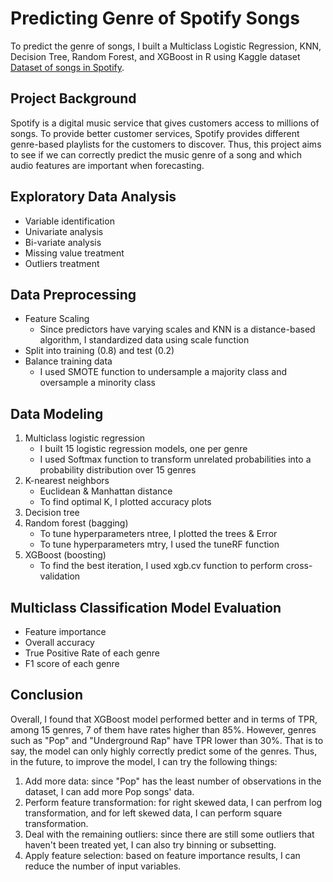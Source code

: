 # Predicting Genre of Spotify Songs
To predict the genre of songs, I built a Multiclass Logistic Regression, KNN, Decision Tree, Random Forest, and XGBoost in R using Kaggle dataset [Dataset of songs in Spotify](https://www.kaggle.com/mrmorj/dataset-of-songs-in-spotify).
## Project Background
Spotify is a digital music service that gives customers access to millions of songs. To provide better customer services, Spotify provides different genre-based playlists for the customers to discover. Thus, this project aims to see if we can correctly predict the music genre of a song and which audio features are important when forecasting.
## Exploratory Data Analysis
   - Variable identification
   - Univariate analysis
   - Bi-variate analysis
   - Missing value treatment
   - Outliers treatment
## Data Preprocessing
   - Feature Scaling
     - Since predictors have varying scales and KNN is a distance-based algorithm, I standardized data using scale function
   - Split into training (0.8) and test (0.2)
   - Balance training data
     - I used SMOTE function to undersample a majority class and oversample a minority class
## Data Modeling
1. Multiclass logistic regression
   - I built 15 logistic regression models, one per genre
   - I used Softmax function to transform unrelated probabilities into a probability distribution over 15 genres
2. K-nearest neighbors
   - Euclidean & Manhattan distance
   - To find optimal K, I plotted accuracy plots
3. Decision tree
4. Random forest (bagging)
   - To tune hyperparameters ntree, I plotted the trees & Error
   - To tune hyperparameters mtry, I used the tuneRF function
5. XGBoost (boosting)
   - To find the best iteration, I used xgb.cv function to perform cross-validation
## Multiclass Classification Model Evaluation
   - Feature importance
   - Overall accuracy
   - True Positive Rate of each genre
   - F1 score of each genre
## Conclusion
Overall, I found that XGBoost model performed better and in terms of TPR, among 15 genres, 7 of them have rates higher than 85%. However, genres such as "Pop" and "Underground Rap" have TPR lower than 30%. That is to say, the model can only highly correctly predict some of the genres. Thus, in the future, to improve the model, I can try the following things:
1. Add more data: since "Pop" has the least number of observations in the dataset, I can add more Pop songs' data.
2. Perform feature transformation: for right skewed data, I can perfrom log transformation, and for left skewed data, I can perform square transformation. 
3. Deal with the remaining outliers: since there are still some outliers that haven't been treated yet, I can also try binning or subsetting.
4. Apply feature selection: based on feature importance results, I can reduce the number of input variables.
